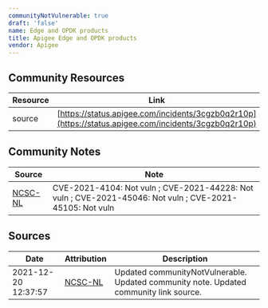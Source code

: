 ```yaml
---
communityNotVulnerable: true
draft: 'false'
name: Edge and OPDK products
title: Apigee Edge and OPDK products
vendor: Apigee
---
```



## Community Resources
| Resource | Link |
| --- | --- |
| source | [https://status.apigee.com/incidents/3cgzb0q2r10p](https://status.apigee.com/incidents/3cgzb0q2r10p) |

## Community Notes
| Source | Note |
| --- | --- |
| [NCSC-NL](https://github.com/NCSC-NL/log4shell/blob/main/software/README.md) | CVE-2021-4104: Not vuln ; CVE-2021-44228: Not vuln ; CVE-2021-45046: Not vuln ; CVE-2021-45105: Not vuln </ul> |

## Sources
| Date | Attribution | Description |
| --- | --- | --- |
| 2021-12-20 12:37:57 | [NCSC-NL](https://github.com/NCSC-NL/log4shell/blob/main/software/README.md) | Updated communityNotVulnerable. Updated community note. Updated community link source.  |
